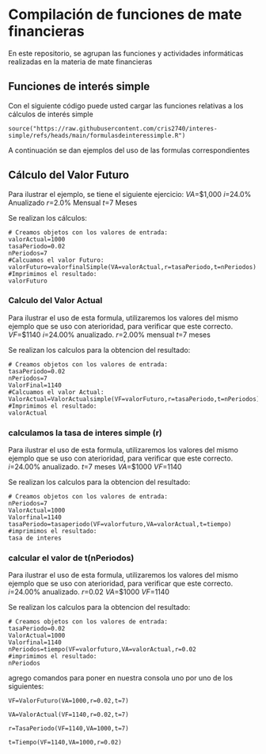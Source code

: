 # Compilación de funciones de mate financieras

En este repositorio, se agrupan las funciones y actividades informáticas realizadas en la materia de mate financieras

## Funciones de interés simple

Con el siguiente código puede usted cargar las funciones relativas a los cálculos de interés simple

```{r}
source("https://raw.githubusercontent.com/cris2740/interes-simple/refs/heads/main/formulasdeinteressimple.R")
```
A continuación se dan ejemplos del uso de las formulas correspondientes

## Cálculo del Valor Futuro

Para ilustrar el ejemplo, se tiene el siguiente ejercicio:
$VA$=$1,000
$i$=24.0% Anualizado
$r$=2.0% Mensual
$t$=7 Meses

Se realizan los cálculos:
```{r}
# Creamos objetos con los valores de entrada:
valorActual=1000
tasaPeriodo=0.02
nPeriodos=7
#Calcuamos el valor Futuro:
valorFuturo=valorfinalSimple(VA=valorActual,r=tasaPeriodo,t=nPeriodos)
#Imprimimos el resultado:
valorFuturo
```
### Calculo del Valor Actual

Para ilustrar el uso de esta formula, utilizaremos los valores del mismo ejemplo que se uso con aterioridad, para verificar que este correcto.
$VF$=$1140
$i$=24.00% anualizado.
$r$=2.00% mensual
$t$=7 meses

Se realizan los calculos para la obtencion del resultado:
```{r}
# Creamos objetos con los valores de entrada:
tasaPeriodo=0.02
nPeriodos=7
ValorFinal=1140
#Calcuamos el valor Actual:
ValorActual=ValorActualsimple(VF=valorFuturo,r=tasaPeriodo,t=nPeriodos)
#Imprimimos el resultado:
valorActual
```
### calculamos la tasa de interes simple (r)

Para ilustrar el uso de esta formula, utilizaremos los valores del mismo ejemplo que se uso con aterioridad, para verificar que este correcto.
$i$=24.00% anualizado.
$t$=7 meses
$VA$=$1000
$VF$=1140

Se realizan los calculos para la obtencion del resultado:
```{r}
# Creamos objetos con los valores de entrada:
nPeriodos=7
ValorActual=1000
Valorfinal=1140
tasaPeriodo=tasaperiodo(VF=valorfuturo,VA=valorActual,t=tiempo)
#imprimimos el resultado:
tasa de interes
```
### calcular el valor de t(nPeriodos)
Para ilustrar el uso de esta formula, utilizaremos los valores del mismo ejemplo que se uso con aterioridad, para verificar que este correcto.
$i$=24.00% anualizado.
$r$=0.02 
$VA$=$1000
$VF$=1140

Se realizan los calculos para la obtencion del resultado:
```{r}
# Creamos objetos con los valores de entrada:
tasaPeriodo=0.02
ValorActual=1000
Valorfinal=1140
nPeriodos=tiempo(VF=valorfuturo,VA=valorActual,r=0.02
#imprimimos el resultado:
nPeriodos
```
agrego comandos para poner en nuestra consola uno por uno de los siguientes:

```
VF=ValorFuturo(VA=1000,r=0.02,t=7)
```
```
VA=ValorActual(VF=1140,r=0.02,t=7)
```
```
r=TasaPeriodo(VF=1140,VA=1000,t=7)
```
```
t=Tiempo(VF=1140,VA=1000,r=0.02)
```

